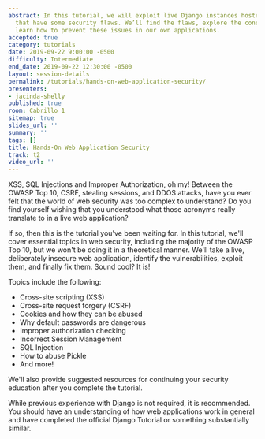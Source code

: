 ```yaml
---
abstract: In this tutorial, we will exploit live Django instances hosted on Heroku
  that have some security flaws. We’ll find the flaws, explore the consequences, and
  learn how to prevent these issues in our own applications.
accepted: true
category: tutorials
date: 2019-09-22 9:00:00 -0500
difficulty: Intermediate
end_date: 2019-09-22 12:30:00 -0500
layout: session-details
permalink: /tutorials/hands-on-web-application-security/
presenters:
- jacinda-shelly
published: true
room: Cabrillo 1
sitemap: true
slides_url: ''
summary: ''
tags: []
title: Hands-On Web Application Security
track: t2
video_url: ''
---
```


XSS, SQL Injections and Improper Authorization, oh my! Between the OWASP Top 10, CSRF, stealing sessions, and DDOS attacks, have you ever felt that the world of web security was too complex to understand? Do you find yourself wishing that you understood what those acronyms really translate to in a live web application?

If so, then this is the tutorial you've been waiting for. In this tutorial, we'll cover essential topics in web security, including the majority of the OWASP Top 10, but we won't be doing it in a theoretical manner. We'll take a live, deliberately insecure web application, identify the vulnerabilities, exploit them, and finally fix them. Sound cool? It is!

Topics include the following:

* Cross-site scripting (XSS)
* Cross-site request forgery (CSRF)
* Cookies and how they can be abused
* Why default passwords are dangerous
* Improper authorization checking
* Incorrect Session Management
* SQL Injection
* How to abuse Pickle
* And more!

We'll also provide suggested resources for continuing your security education after you complete the tutorial.

While previous experience with Django is not required, it is recommended. You should have an understanding of how web applications work in general and have completed the official Django Tutorial or something substantially similar.